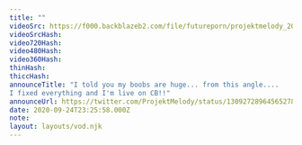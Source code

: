 ```yaml
---
title: ""
videoSrc: https://f000.backblazeb2.com/file/futureporn/projektmelody_2020-09-24_23-24-51.mkv
videoSrcHash: 
video720Hash: 
video480Hash: 
video360Hash: 
thinHash: 
thiccHash: 
announceTitle: "I told you my boobs are huge... from this angle....
I fixed everything and I'm live on CB!!"
announceUrl: https://twitter.com/ProjektMelody/status/1309272896456527872
date: 2020-09-24T23:25:58.000Z
note: 
layout: layouts/vod.njk
---
```

